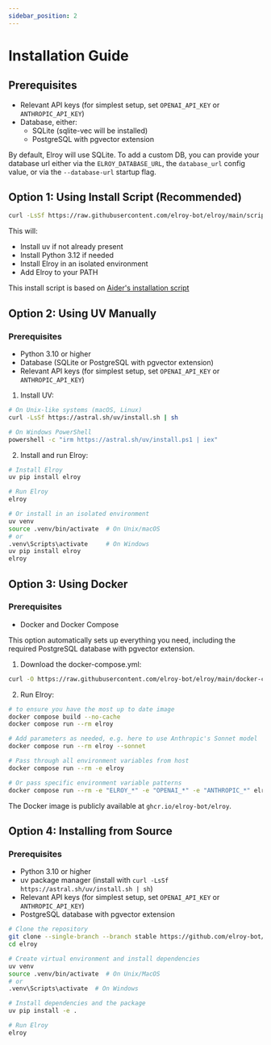 ```yaml
---
sidebar_position: 2
---
```

# Installation Guide

## Prerequisites

- Relevant API keys (for simplest setup, set `OPENAI_API_KEY` or `ANTHROPIC_API_KEY`)
- Database, either:
    - SQLite (sqlite-vec will be installed)
    - PostgreSQL with pgvector extension

By default, Elroy will use SQLite. To add a custom DB, you can provide your database url either via the `ELROY_DATABASE_URL`, the `database_url` config value, or via the `--database-url` startup flag.

## Option 1: Using Install Script (Recommended)

```bash
curl -LsSf https://raw.githubusercontent.com/elroy-bot/elroy/main/scripts/install.sh | sh
```

This will:
- Install uv if not already present
- Install Python 3.12 if needed
- Install Elroy in an isolated environment
- Add Elroy to your PATH

This install script is based on [Aider's installation script](https://aider.chat/2025/01/15/uv.html)

## Option 2: Using UV Manually

### Prerequisites
- Python 3.10 or higher
- Database (SQLite or PostgreSQL with pgvector extension)
- Relevant API keys (for simplest setup, set `OPENAI_API_KEY` or `ANTHROPIC_API_KEY`)

1. Install UV:
```bash
# On Unix-like systems (macOS, Linux)
curl -LsSf https://astral.sh/uv/install.sh | sh

# On Windows PowerShell
powershell -c "irm https://astral.sh/uv/install.ps1 | iex"
```

2. Install and run Elroy:
```bash
# Install Elroy
uv pip install elroy

# Run Elroy
elroy

# Or install in an isolated environment
uv venv
source .venv/bin/activate  # On Unix/macOS
# or
.venv\Scripts\activate     # On Windows
uv pip install elroy
elroy
```

## Option 3: Using Docker

### Prerequisites
- Docker and Docker Compose

This option automatically sets up everything you need, including the required PostgreSQL database with pgvector extension.

1. Download the docker-compose.yml:
```bash
curl -O https://raw.githubusercontent.com/elroy-bot/elroy/main/docker-compose.yml
```

2. Run Elroy:
```bash
# to ensure you have the most up to date image
docker compose build --no-cache
docker compose run --rm elroy

# Add parameters as needed, e.g. here to use Anthropic's Sonnet model
docker compose run --rm elroy --sonnet

# Pass through all environment variables from host
docker compose run --rm -e elroy

# Or pass specific environment variable patterns
docker compose run --rm -e "ELROY_*" -e "OPENAI_*" -e "ANTHROPIC_*" elroy
```

The Docker image is publicly available at `ghcr.io/elroy-bot/elroy`.

## Option 4: Installing from Source

### Prerequisites
- Python 3.10 or higher
- uv package manager (install with `curl -LsSf https://astral.sh/uv/install.sh | sh`)
- Relevant API keys (for simplest setup, set `OPENAI_API_KEY` or `ANTHROPIC_API_KEY`)
- PostgreSQL database with pgvector extension

```bash
# Clone the repository
git clone --single-branch --branch stable https://github.com/elroy-bot/elroy.git
cd elroy

# Create virtual environment and install dependencies
uv venv
source .venv/bin/activate  # On Unix/MacOS
# or
.venv\Scripts\activate  # On Windows

# Install dependencies and the package
uv pip install -e .

# Run Elroy
elroy
```
